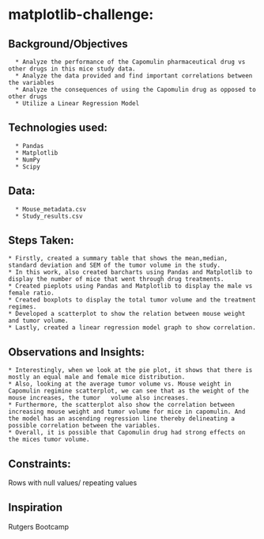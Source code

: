 # matplotlib-challenge:

   ## Background/Objectives
      * Analyze the performance of the Capomulin pharmaceutical drug vs other drugs in this mice study data. 
      * Analyze the data provided and find important correlations between the variables
      * Analyze the consequences of using the Capomulin drug as opposed to other drugs
      * Utilize a Linear Regression Model

   ## Technologies used:
      * Pandas
      * Matplotlib
      * NumPy
      * Scipy

   ## Data:
      * Mouse_metadata.csv
      * Study_results.csv

   ## Steps Taken:
    * Firstly, created a summary table that shows the mean,median, standard deviation and SEM of the tumor volume in the study.
    * In this work, also created barcharts using Pandas and Matplotlib to display the number of mice that went through drug treatments.
    * Created pieplots using Pandas and Matplotlib to display the male vs female ratio.
    * Created boxplots to display the total tumor volume and the treatment regimes.
    * Developed a scatterplot to show the relation between mouse weight and tumor volume.
    * Lastly, created a linear regression model graph to show correlation.

   ## Observations and Insights:
    * Interestingly, when we look at the pie plot, it shows that there is mostly an equal male and female mice distribution.
    * Also, looking at the average tumor volume vs. Mouse weight in Capomulin regimine scatterplot, we can see that as the weight of the mouse increases, the tumor   volume also increases.
    * Furthermore, the scatterplot also show the correlation between increasing mouse weight and tumor volume for mice in capomulin. And the model has an ascending regression line thereby delineating a possible correlation between the variables.
    * Overall, it is possible that Capomulin drug had strong effects on the mices tumor volume.
   
   ## Constraints:
   Rows with null values/ repeating values
   ## Inspiration
  Rutgers Bootcamp
